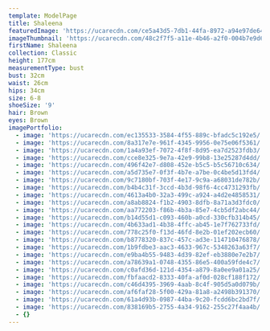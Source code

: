 ```yaml
---
template: ModelPage
title: Shaleena
featuredImage: 'https://ucarecdn.com/ce5a43d5-7db1-44fa-8972-a94e97de6456/'
imageThumbnail: 'https://ucarecdn.com/48c2f7f5-a11e-4b46-a2f0-004b7e9d634a/'
firstName: Shaleena
collection: Classic
height: 177cm
measurementType: bust
bust: 32cm
waist: 26cm
hips: 34cm
size: 6-8
shoeSize: '9'
hair: Brown
eyes: Brown
imagePortfolio:
  - image: 'https://ucarecdn.com/ec135533-3584-4f55-889c-bfadc5c192e5/'
  - image: 'https://ucarecdn.com/8a317e7e-961f-4345-9956-0e75e06f5361/'
  - image: 'https://ucarecdn.com/1a4a93ef-7072-4f8f-8d95-ea7d2523fdb3/'
  - image: 'https://ucarecdn.com/cce8e325-9e7a-42e9-99b8-13e25287d4dd/'
  - image: 'https://ucarecdn.com/496f42e7-d808-452e-b5c5-b5c56710c634/'
  - image: 'https://ucarecdn.com/a5d735e7-0f3f-4b7e-a7be-0c4be5d13fd4/'
  - image: 'https://ucarecdn.com/9c7180bf-703f-4e17-9c9a-a68031de782b/'
  - image: 'https://ucarecdn.com/b4b4c31f-3ccd-4b3d-98f6-4cc4731293fb/'
  - image: 'https://ucarecdn.com/4613a4b0-32a3-499c-a924-a4d2e4858531/'
  - image: 'https://ucarecdn.com/a8ab8824-f1b2-4903-8dfb-8a71a3d3fdc0/'
  - image: 'https://ucarecdn.com/aa772203-f86b-4b3a-85e7-4cb5df2abc44/'
  - image: 'https://ucarecdn.com/b14d55d1-c093-460b-a0cd-330cfb314b45/'
  - image: 'https://ucarecdn.com/4b633ad1-4b38-4ffc-ab45-1e7f762733fd/'
  - image: 'https://ucarecdn.com/778c25f0-f13d-46fd-8e2b-01ef202ecb60/'
  - image: 'https://ucarecdn.com/b8778320-837c-457c-ad3e-114710476878/'
  - image: 'https://ucarecdn.com/1b9fdbe3-aac3-4633-967c-5348263a63f7/'
  - image: 'https://ucarecdn.com/e9ba4b55-9483-4d39-82ef-eb3880e7e2b7/'
  - image: 'https://ucarecdn.com/a78639a1-0748-4355-86e5-400a59fde4c7/'
  - image: 'https://ucarecdn.com/c0afd36d-121d-4354-a879-8a0ee9a01a25/'
  - image: 'https://ucarecdn.com/fbfaacd2-8333-40fa-af0d-028cf188f172/'
  - image: 'https://ucarecdn.com/c46d4395-3969-4aab-8c4f-905d5a0d079b/'
  - image: 'https://ucarecdn.com/af6faf28-5f00-429a-81a8-a2498b391370/'
  - image: 'https://ucarecdn.com/61a4d93b-0987-44ba-9c20-fcdd6bc2bd7f/'
  - image: 'https://ucarecdn.com/838169b5-2755-4a34-9162-255c27f4aa4b/'
  - {}
---
```


